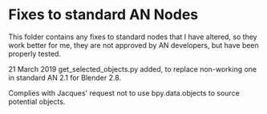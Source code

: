 
# Fixes to standard AN Nodes

This folder contains any fixes to standard nodes that I have altered, so they work better for me, they are not approved by AN developers, but have been properly tested.

21 March 2019 get_selected_objects.py added, to replace non-working one in standard AN 2.1 for Blender 2.8.

Complies with Jacques' request not to use bpy.data.objects to source potential objects.
